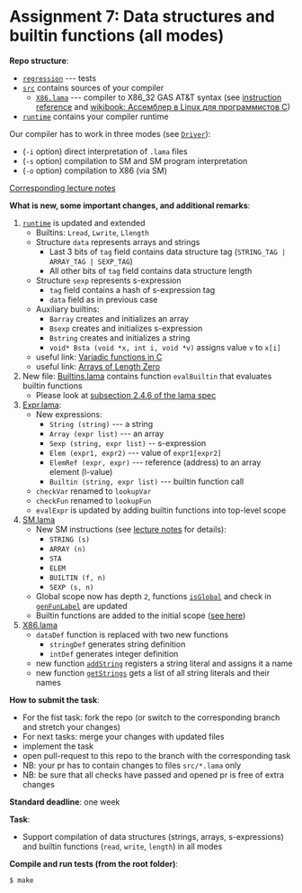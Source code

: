 # Assignment 7: Data structures and builtin functions (all modes)

**Repo structure**:
* [`regression`](regression/) --- tests
* [`src`](src/) contains sources of your compiler
  + [`X86.lama`](src/X86.lama) --- compiler to X86_32 GAS AT&T syntax (see [instruction reference](https://www.felixcloutier.com/x86/) and [wikibook: Ассемблер в Linux для программистов C](https://ru.wikibooks.org/wiki/%D0%90%D1%81%D1%81%D0%B5%D0%BC%D0%B1%D0%BB%D0%B5%D1%80_%D0%B2_Linux_%D0%B4%D0%BB%D1%8F_%D0%BF%D1%80%D0%BE%D0%B3%D1%80%D0%B0%D0%BC%D0%BC%D0%B8%D1%81%D1%82%D0%BE%D0%B2_C))
* [`runtime`](runtime/) contains your compiler runtime

Our compiler has to work in three modes (see [`Driver`](src/Driver.lama)):
* (`-i` option) direct interpretation of `.lama` files
* (`-s` option) compilation to SM and SM program interpretation
* (`-o` option) compilation to X86 (via SM)

[Corresponding lecture notes](https://github.com/danyaberezun/compilers-supplementary/tree/main/lectures/08.pdf)

**What is new, some important changes, and additional remarks**:
1. [`runtime`](runtime/) is updated and extended
   * Builtins: `Lread`, `Lwrite`, `Llength`
   * Structure `data` represents arrays and strings
      + Last 3 bits of `tag` field contains data structure tag (`STRING_TAG | ARRAY_TAG | SEXP_TAG`)
      + All other bits of `tag` field contains data structure length
   * Structure `sexp` represents s-expression
      + `tag` field contains a hash of s-expression tag
      + `data` field as in previous case
   * Auxiliary builtins:
     + `Barray` creates and initializes an array
     + `Bsexp` creates and initializes s-expression
     + `Bstring` creates and initializes a string
     + `void* Bsta (void *x, int i, void *v)`  assigns value `v` to `x[i]`
   * useful link: [Variadic functions in C](https://en.cppreference.com/w/c/variadic)
   * useful link: [Arrays of Length Zero](https://gcc.gnu.org/onlinedocs/gcc/Zero-Length.html)
2. New file: [Builtins.lama](src/Builtins.lama) contains function `evalBuiltin` that evaluates builtin functions
   * Please look at [subsection 2.4.6 of the lama spec](https://github.com/PLTools/Lama/blob/1.10/lama-spec.pdf#subsection.2.4.6)
3. [Expr.lama](src/Expr.lama):
   * New expressions:
     + `String (string)` --- a string
     + `Array (expr list)` --- an array
     + `Sexp (string, expr list)` -- s-expression
     + `Elem (expr1, expr2)` --- value of `expr1[expr2]`
     + `ElemRef (expr, expr)` --- reference (address) to an array element (l-value)
     + `Builtin (string, expr list)` --- builtin function call
   * `checkVar` renamed to `lookupVar`
   * `checkFun` renamed to `lookupFun`
   * `evalExpr` is updated by adding builtin functions into top-level scope
4. [SM.lama](src/SM.lama)
   * New SM instructions (see [lecture notes](lectures/08.pdf) for details):
      + `STRING (s)`
      + `ARRAY (n)`
      + `STA`
      + `ELEM`
      + `BUILTIN (f, n)`
      + `SEXP (s, n)`
   * Global scope now has depth `2`, functions [`isGlobal`](src/SM.lama#L247) and check in [`genFunLabel`](src/SM.lama#L240) are updated
   * Builtin functions are added to the initial scope ([see here](src/SM.lama#L417))
5. [X86.lama](src/X86.lama)
   * `dataDef` function is replaced with two new functions
     + `stringDef` generates string definition
     + `intDef` generates integer definition
   * new function [`addString`](src/X86.lama#L234) registers a string literal and assigns it a name
   * new function [`getStrings`](src/X86.lama#L251) gets a list of all string literals and their names

**How to submit the task**:
* For the fist task: fork the repo (or switch to the corresponding branch and stretch your changes)
* For next tasks: merge your changes with updated files
* implement the task
* open pull-request to this repo to the branch with the corresponding task
* NB: your pr has to contain changes to files `src/*.lama` only
* NB: be sure that all checks have passed and opened pr is free of extra changes

**Standard deadline**: one week

**Task**:
* Support compilation of data structures (strings, arrays, s-expressions) and builtin functions (`read`, `write`, `length`) in all modes

**Compile and run tests (from the root folder)**:
```bash
$ make
```